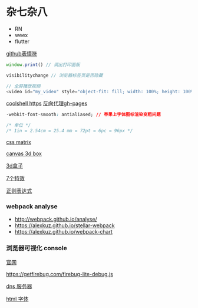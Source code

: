 # 杂七杂八

- RN
- weex
- flutter

[github表情符](https://www.webpagefx.com/tools/emoji-cheat-sheet/)

```js
window.print() // 调出打印面板

visibilitychange // 浏览器标签页是否隐藏

// 全屏播放视频
<video id="my_video" style="object-fit: fill; width: 100%; height: 100%;" preload="load" playsinline="true" webkit-playsinline="true" x-webkit-airplay="allow" airplay="allow" x5-video-player-type="h5" x5-video-player-fullscreen="true" x5-video-orientation="portrait" src="http://zhidingfun.test.qingcdn.com/wykl5.mp4"></video>
```

[coolshell https](https://coolshell.cn/articles/18094.html)
[反向代理gh-pages](https://imciel.com/2016/05/09/github-pages-reverse-proxy-https/)

```css
-webkit-font-smooth: antialiased; // 苹果上字体图标渲染变粗问题

/* 单位 */
/* 1in = 2.54cm = 25.4 mm = 72pt = 6pc = 96px */
```

[css matrix](https://dev.opera.com/articles/understanding-the-css-transforms-matrix/)

[canvas 3d box](http://991080.ga/)

[3d盒子](http://fengyoujun.com/a/anlizhanshi/canvas/2017/0210/34.html)

[7个特效](http://www.iteye.com/news/26559)

[正则表达式](http://regexper.com)

### webpack analyse

- http://webpack.github.io/analyse/
- https://alexkuz.github.io/stellar-webpack
- https://alexkuz.github.io/webpack-chart

### 浏览器可视化 console

[官网](https://getfirebug.com/firebuglite)

https://getfirebug.com/firebug-lite-debug.js

[dns 服务器](http://www.thekelleys.org.uk/dnsmasq/doc.html)

[html 字体](https://csspod.com/using-the-system-font-in-web-content/)